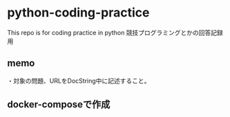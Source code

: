 # python-coding-practice
This repo is for coding practice in python
競技プログラミングとかの回答記録用


## memo
・対象の問題、URLをDocString中に記述すること。


## docker-composeで作成

